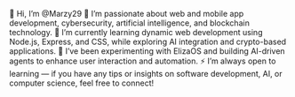 👋 Hi, I’m @Marzy29
👀 I’m passionate about web and mobile app development, cybersecurity, artificial intelligence, and blockchain technology.
🌱 I’m currently learning dynamic web development using Node.js, Express, and CSS, while exploring AI integration and crypto-based applications.
🤖 I’ve been experimenting with ElizaOS and building AI-driven agents to enhance user interaction and automation.
⚡ I’m always open to learning — if you have any tips or insights on software development, AI, or computer science, feel free to connect!

<!---
Marzy29/Marzy29 is a ✨ special ✨ repository because its `README.md` (this file) appears on your GitHub profile.
You can click the Preview link to take a look at your changes.
--->
